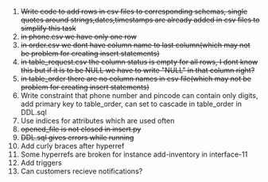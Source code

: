 1. ~~Write code to add rows in csv files to corresponding schemas, single quotes around strings,dates,timestamps are already added in csv files to simplify this task~~
2. ~~in phone.csv we have only one row~~
3. ~~in order.csv we dont have column name to last column(which may not be problem for creating insert statements)~~
4. ~~in table_request.csv the column status is empty for all rows, I dont know this but if it is to be NULL we have to write "NULL" in that column right?~~
5. ~~in table_order there are no column names in csv file(which may not be problem for creating insert statements)~~
6. Write constraint that phone number and pincode can contain only digits, add primary key to table_order, can set to cascade in table_order  in DDL.sql
7. Use indices for attributes which are used often
8. ~~opened_file is not closed in insert.py~~
9. ~~DDL.sql gives errors while running~~
10. Add curly braces after hyperref
11. Some hyperrefs are broken for instance add-inventory in interface-11
12. Add triggers
13. Can customers recieve notifications?
